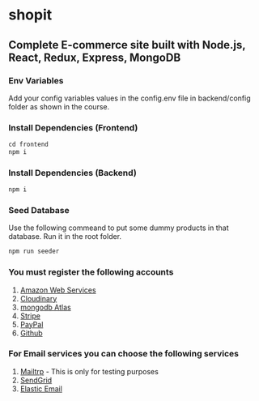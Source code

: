# shopit

## Complete E-commerce site built with Node.js, React, Redux, Express, MongoDB

### Env Variables

Add your config variables values in the config.env file in backend/config folder as shown in the course.

### Install Dependencies (Frontend)

```js
cd frontend
npm i
```

### Install Dependencies (Backend)

```js
npm i
```

### Seed Database

Use the following commeand to put some dummy products in that database.
Run it in the root folder.

```js
npm run seeder
```

### You must register the following accounts

1. [Amazon Web Services](https://aws.amazon.com/)
2. [Cloudinary](https://cloudinary.com/)
3. [mongodb Atlas]([https://mongodb](https://www.mongodb.com/cloud/atlas))
4. [Stripe](https:stripe.com)
5. [PayPal](https://paypal.com)
6. [Github](https://github.com)

### For Email services you can choose the following services

1. [Mailtrp](https://mailtrap.io) - This is only for testing purposes
2. [SendGrid](https://sendgrid.com/)
3. [Elastic Email](https://elasticemail.com)
